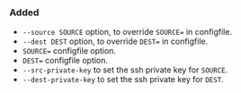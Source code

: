 ### Added
- `--source SOURCE` option, to override `SOURCE=` in configfile.
- `--dest DEST` option, to override `DEST=` in configfile.
- `SOURCE=` configfile option.
- `DEST=` configfile option.
- `--src-private-key` to set the ssh private key for `SOURCE`.
- `--dest-private-key` to set the ssh private key for `DEST`.
